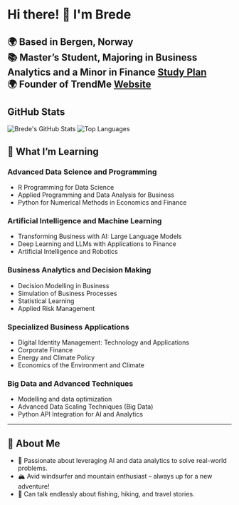 # Hi there! 👋 I'm Brede

🌍 **Based in Bergen, Norway**  
📚 Master’s Student, Majoring in Business Analytics and a Minor in Finance **[Study Plan](https://github.com/bredeespelid/Master_NHH)**  
🌍 **Founder of TrendMe **[Website](trendme.no)**** 
---

## GitHub Stats
![Brede's GitHub Stats](https://github-readme-stats.vercel.app/api?username=bredeespelid&show_icons=true&theme=github_dark#gh-dark-mode-only)
![Top Languages](https://github-readme-stats.vercel.app/api/top-langs/?username=bredeespelid&layout=compact&theme=github_dark#gh-dark-mode-only)




## 🌱 **What I’m Learning**
### Advanced Data Science and Programming
- R Programming for Data Science
- Applied Programming and Data Analysis for Business
- Python for Numerical Methods in Economics and Finance

### Artificial Intelligence and Machine Learning
- Transforming Business with AI: Large Language Models
- Deep Learning and LLMs with Applications to Finance
- Artificial Intelligence and Robotics

### Business Analytics and Decision Making
- Decision Modelling in Business
- Simulation of Business Processes
- Statistical Learning
- Applied Risk Management

### Specialized Business Applications
- Digital Identity Management: Technology and Applications
- Corporate Finance
- Energy and Climate Policy
- Economics of the Environment and Climate

### Big Data and Advanced Techniques
- Modelling and data optimization
- Advanced Data Scaling Techniques (Big Data)
- Python API Integration for AI and Analytics

---

## 🌊 **About Me**
- 🌟 Passionate about leveraging AI and data analytics to solve real-world problems.  
- 🏔️ Avid windsurfer and mountain enthusiast – always up for a new adventure!  
- 🎣 Can talk endlessly about fishing, hiking, and travel stories.  

